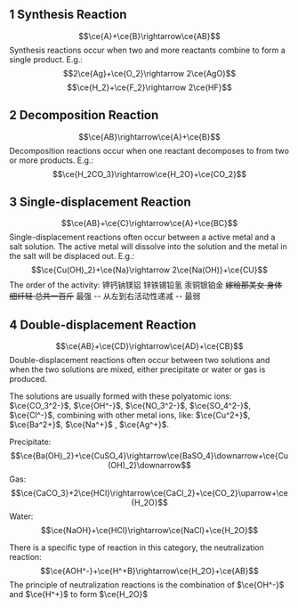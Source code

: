 ## 1 Synthesis Reaction
$$\ce{A}+\ce{B}\rightarrow\ce{AB}$$
Synthesis reactions occur when two and more reactants combine to form a single product. 
E.g.: $$2\ce{Ag}+\ce{O_2}\rightarrow 2\ce{AgO}$$ $$\ce{H_2}+\ce{F_2}\rightarrow 2\ce{HF}$$

## 2 Decomposition Reaction
$$\ce{AB}\rightarrow\ce{A}+\ce{B}$$
Decomposition reactions occur when one reactant decomposes to from two or more products. 
E.g.: $$\ce{H_2CO_3}\rightarrow\ce{H_2O}+\ce{CO_2}$$

## 3 Single-displacement Reaction
$$\ce{AB}+\ce{C}\rightarrow\ce{A}+\ce{BC}$$
Single-displacement reactions often occur between a active metal and a salt solution. The active metal will dissolve into the solution and the metal in the salt will be displaced out. 
E.g.: $$\ce{Cu(OH)_2}+\ce{Na}\rightarrow 2\ce{Na(OH)}+\ce{CU}$$
The order of the activity: 
钾钙钠镁铝 锌铁锡铅氢 汞铜银铂金
~~嫁给那美女 身体细纤轻 总共一百斤~~
最强 -- 从左到右活动性递减 -- 最弱

## 4 Double-displacement Reaction
$$\ce{AB}+\ce{CD}\rightarrow\ce{AD}+\ce{CB}$$
Double-displacement reactions often occur between two solutions and when the two solutions are mixed, either precipitate or water or gas is produced. 

The solutions are usually formed with these polyatomic ions: $\ce{CO_3^2-}$, $\ce{OH^-}$, $\ce{NO_3^2-}$, $\ce{SO_4^2-}$, $\ce{Cl^-}$, combining with other metal ions, like: $\ce{Cu^2+}$, $\ce{Ba^2+}$, $\ce{Na^+}$ , $\ce{Ag^+}$. 

Precipitate: $$\ce{Ba(OH)_2}+\ce{CuSO_4}\rightarrow\ce{BaSO_4}\downarrow+\ce{Cu(OH)_2}\downarrow$$
Gas: $$\ce{CaCO_3}+2\ce{HCl}\rightarrow\ce{CaCl_2}+\ce{CO_2}\uparrow+\ce{H_2O}$$
Water: $$\ce{NaOH}+\ce{HCl}\rightarrow\ce{NaCl}+\ce{H_2O}$$

There is a specific type of reaction in this category, the neutralization reaction: $$\ce{AOH^-}+\ce{H^+B}\rightarrow\ce{H_2O}+\ce{AB}$$ The principle of neutralization reactions is the combination of  $\ce{OH^-}$ and $\ce{H^+}$ to form $\ce{H_2O}$ 